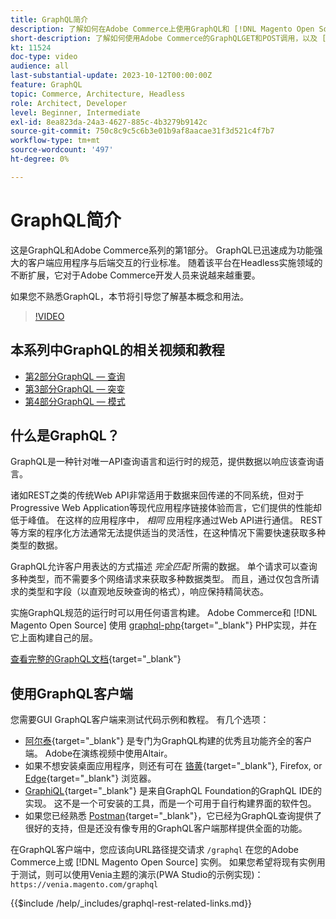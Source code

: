 ```yaml
---
title: GraphQL简介
description: 了解如何在Adobe Commerce上使用GraphQL和 [!DNL Magento Open Source]. 对Adobe Commerce和GET使用GraphQL和POST调用 [!DNL Magento Open Source].
short-description: 了解如何使用Adobe Commerce的GraphQLGET和POST调用，以及 [!DNL Magento Open Source].
kt: 11524
doc-type: video
audience: all
last-substantial-update: 2023-10-12T00:00:00Z
feature: GraphQL
topic: Commerce, Architecture, Headless
role: Architect, Developer
level: Beginner, Intermediate
exl-id: 8ea823da-24a3-4627-885c-4b3279b9142c
source-git-commit: 750c8c9c5c6b3e01b9af8aacae31f3d521c4f7b7
workflow-type: tm+mt
source-wordcount: '497'
ht-degree: 0%

---
```


# GraphQL简介

这是GraphQL和Adobe Commerce系列的第1部分。 GraphQL已迅速成为功能强大的客户端应用程序与后端交互的行业标准。 随着该平台在Headless实施领域的不断扩展，它对于Adobe Commerce开发人员来说越来越重要。

如果您不熟悉GraphQL，本节将引导您了解基本概念和用法。

>[!VIDEO](https://video.tv.adobe.com/v/3424117?learn=on)

## 本系列中GraphQL的相关视频和教程

* [第2部分GraphQL — 查询](../graphql-rest/graphql-queries.md)
* [第3部分GraphQL — 突变](../graphql-rest/graphql-mutations.md)
* [第4部分GraphQL — 模式](../graphql-rest/graphql-schema.md)

## 什么是GraphQL？

GraphQL是一种针对唯一API查询语言和运行时的规范，提供数据以响应该查询语言。

诸如REST之类的传统Web API非常适用于数据来回传递的不同系统，但对于Progressive Web Application等现代应用程序链接体验而言，它们提供的性能却低于峰值。 在这样的应用程序中， _相同_ 应用程序通过Web API进行通信。 REST等方案的程序化方法通常无法提供适当的灵活性，在这种情况下需要快速获取多种类型的数据。

GraphQL允许客户用表达的方式描述 _完全匹配_ 所需的数据。 单个请求可以查询多种类型，而不需要多个网络请求来获取多种数据类型。 而且，通过仅包含所请求的类型和字段（以直观地反映查询的格式），响应保持精简状态。

实施GraphQL规范的运行时可以用任何语言构建。 Adobe Commerce和 [!DNL Magento Open Source] 使用
[graphql-php](https://webonyx.github.io/graphql-php/){target="_blank"} PHP实现，并在它上面构建自己的层。

[查看完整的GraphQL文档](https://graphql.org/learn){target="_blank"}

## 使用GraphQL客户端

您需要GUI GraphQL客户端来测试代码示例和教程。 有几个选项：

* [阿尔泰](https://altairgraphql.dev/){target="_blank"} 是专门为GraphQL构建的优秀且功能齐全的客户端。 Adobe在演练视频中使用Altair。
* 如果不想安装桌面应用程序，则还有可在
  [铬黄](https://chrome.google.com/webstore/detail/altair-graphql-client/flnheeellpciglgpaodhkhmapeljopja){target="_blank"}, Firefox, or [Edge](https://microsoftedge.microsoft.com/addons/detail/altair-graphql-client/kpggioiimijgcalmnfnalgglgooonopa){target="_blank"} 浏览器。
* [GraphiQL](https://github.com/graphql/graphiql/tree/main/packages/graphiql){target="_blank"} 是来自GraphQL Foundation的GraphQL IDE的实现。 这不是一个可安装的工具，而是一个可用于自行构建界面的软件包。
* 如果您已经熟悉 [Postman](https://www.postman.com/){target="_blank"}，它已经为GraphQL查询提供了很好的支持，但是还没有像专用的GraphQL客户端那样提供全面的功能。

在GraphQL客户端中，您应该向URL路径提交请求 `/graphql` 在您的Adobe Commerce上或 [!DNL Magento Open Source] 实例。 如果您希望将现有实例用于测试，则可以使用Venia主题的演示(PWA Studio的示例实现)： `https://venia.magento.com/graphql`

{{$include /help/_includes/graphql-rest-related-links.md}}
